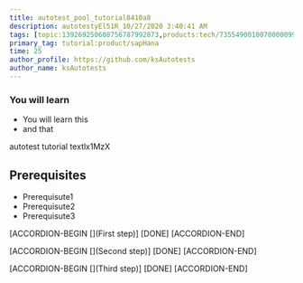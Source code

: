 ```yaml
---
title: autotest_pool_tutorial8410a8
description: autotestyEl51R_10/27/2020 3:40:41 AM
tags: [topic:139269250608756787992873,products:tech/73554900100700000996,tutorial:experience/advanced]
primary_tag: tutorial:product/sapHana
time: 25
author_profile: https://github.com/ksAutotests
author_name: ksAutotests
---
```

### You will learn
- You will learn this
- and that

autotest tutorial textlx1MzX

## Prerequisites
- Prerequisute1
- Prerequisute2
- Prerequisute3

[ACCORDION-BEGIN [](First step)]
[DONE]
[ACCORDION-END]

[ACCORDION-BEGIN [](Second step)]
[DONE]
[ACCORDION-END]

[ACCORDION-BEGIN [](Third step)]
[DONE]
[ACCORDION-END]

